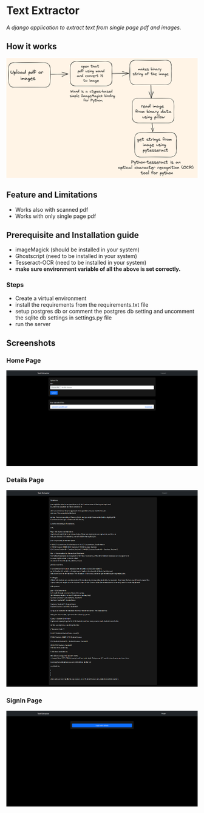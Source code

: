 # Text Extractor
*A django application to extract text from single page pdf and images.*

## How it works
![diagram](/screenshot/working.png)

## Feature and Limitations
- Works also with scanned pdf
- Works with only single page pdf

## Prerequisite and Installation guide
- imageMagick (should be installed in your system)
- Ghostscript (need to be installed in your system)
- Tesseract-OCR (need to be installed in your system)
- __make sure environment variable of all the above is set correctly.__

### Steps
- Create a virtual environment
- install the requirements from the requirements.txt file
- setup postgres db or comment the postgres db setting and uncomment the sqlite db settings in settings.py file
- run the server

## Screenshots
### Home Page
![](/screenshot/127.0.0.1_8000_.png)
### Details Page
![](/screenshot/127.0.0.1_8000_1_.png)
### SignIn Page
![](/screenshot/127.0.0.1_8000_accounts_login_.png)
